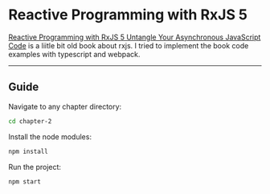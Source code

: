 # Reactive Programming with RxJS 5

[Reactive Programming with RxJS 5 Untangle Your Asynchronous JavaScript Code](https://pragprog.com/titles/smreactjs5/reactive-programming-with-rxjs-5/) is a liitle bit old book about rxjs. I tried to implement the book code examples with typescript and webpack.

---

## Guide

Navigate to any chapter directory:

```bash
cd chapter-2
```

Install the node modules:

```bash
npm install
```

Run the project:

```bash
npm start
```
